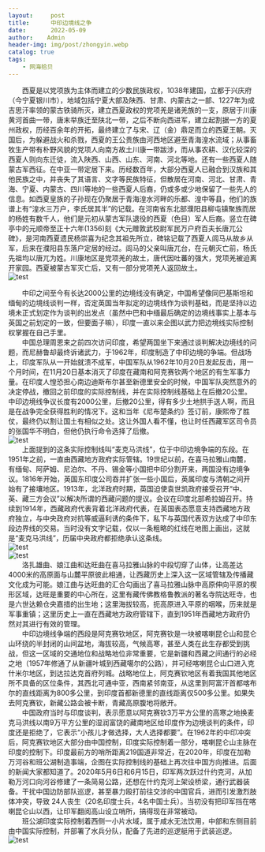 ```yaml
---
layout:     post
title:      中印边境线之争
date:       2022-05-09
author:    Admin
header-img: img/post/zhongyin.webp
catalog: true
tags:
    - 网海拾贝
---
```

&emsp;&emsp;西夏是以党项族为主体而建立的少数民族政权，1038年建国，立都于兴庆府（今宁夏银川市），地域包括宁夏大部及陕西、甘肃、内蒙古之一部、1227年为成吉思汗率领的蒙古铁骑所灭，建立西夏政权的党项羌是诸羌族的一支，原居于川康黄河首曲一带，唐末举族迁至陕北一带，之后不断向西进军，建立起割据一方的夏州政权，历经百余年的开拓，最终建立了与宋、辽（金）鼎足而立的西夏王朝。灭国后，为躲避战火和杀戮，西夏的王公贵族由河西地区避至青海湟水流域；从事畜牧生产带有朴野风貌的党项人向南方故土川康一带跋涉，而从事农耕、汉化较深的西夏人则向东迁徒，流入陕西、山西、山东、河南、河北等地。还有一些西夏人随蒙古军西征。在中亚一带定居下来。历经数百年，大部分西夏人已融合到汉族和其他民族之中，并丧失了其语言、文字等民族特征，但散居在河南、河北、甘肃、青海、宁夏、内蒙古、四川等地的一些西夏人后裔，仍或多或少地保留了一些先人的信息。如西夏皇族的子孙现在仍聚居于青海湟水河畔的乐都、湟中等县，他们的族谱上有“湟水三万户，李氏居其半”的记载。在河南省东北部濮阳县柳屯镇聚族而居的杨姓有数千人，他们是元初从蒙古军队退役的西夏（色目）军人后裔。竖立在碑亭中的元顺帝至正十六年(1356)刻《大元赠敦武校尉军民万户府百夫长唐兀公碑》，是河南西夏遗民杨崇喜为纪念其祖先所立，碑铭记载了西夏人闾马从故乡从军，后来在濮阳县东落户定居的经过。闾马的父亲叫唐兀台，在元朝灭亡前，杨氏先祖均以唐兀为姓。川康地区是党项羌的故土，唐代因吐蕃的强大，党项羌被迫离开家园。西夏被蒙古军灭亡后，又有一部分党项羌人返回故土。
<br>
![test](https://img.locyoo.com/20220509.jpg)

&emsp;&emsp;中印之间至今有长达2000公里的边境线没有确定，中国希望像同巴基斯坦和缅甸的边境线谈判一样，否定英国当年拟定的边境线作为谈判基础，而是坚持以边境未正式划定作为谈判的出发点（虽然中巴和中缅最后确定的边境线事实上基本与英国之前划定的一致，但要面子嘛），印度一直以来企图以武力把边境线实际控制权掌握在自己手里。
<br>
&emsp;&emsp;中国总理周恩来之前四次访问印度，希望两国坐下来通过谈判解决边境线的问题，而尼赫鲁却最终诉诸武力，于1962年，印度制造了中印边境的争端。但战场上，印度军队从一开始就溃不成军，中国军队从1962年10月20日发起反击，用一个月时间，在11月20日基本消灭了印度在藏南和阿克赛钦两个地区的有生军事力量。在印度人惶恐担心南边迪斯布尔甚至新德里安全的时候，中国军队突然意外的决定停战，撤回之前印度的实际控制线，并在实际控制线基础上在后撤20公里。中印边境线争议长度有2000公里，后撤20公里，得有多少土地拱手送人啊，而且是在战争完全获得胜利的情况下。这和当年《尼布楚条约》签订前，康熙帝了胜仗，最终仍以割让国土有相似之处。这让外国人看不懂，也让时任西藏军区司令员的张国华不明白，但他仍执行命令选择了后撤。
<br>
![test](https://img.locyoo.com/1113.jpg)
<br>
&emsp;&emsp;上面提到的这条实际控制线叫“麦克马洪线”，位于中印边境争端的东段。在1951年之前，一直由西藏地方政府实际管辖。19世纪以前，在喜马拉雅山南麓，有缅甸、阿萨姆、尼泊尔、不丹、锡金等小国把中印分割开来，两国没有边境争议。1816年开始，英国东印度公司吞并扩张一些小国后，英属印度与清朝之间开始有了接壤地区。1913年，北洋政府时期，英国迫使袁世凯政府接受召开“中、英、藏三方会议”以解决所谓的西藏问题的提议。会议在印度北部希拉姆召开。持续到1914年，西藏政府代表背着北洋政府代表，在英国表态愿意支持西藏地方政府独立，与中央政府对抗等威逼利诱的条件下，私下与英国代表双方达成了中印东段边界线的交易。当时没有文字记载，仅以一条粗略的红线在地图上画出，这就是“麦克马洪线”，历届中央政府都拒绝承认这条线。
<br>
![test](https://img.locyoo.com/1114.jpg)
<br>
![test](https://img.locyoo.com/1115.jpg)
<br>
&emsp;&emsp;洛扎雄曲、娘江曲和达旺曲在喜马拉雅山脉的中段切穿了山体，让高差达4000米的高原面与山麓平原彼此相通，让西藏历史上深入这一区域管辖及传播藏文化成为可能。娘江曲与达旺曲的汇合勾画出了喜马拉雅山脉中高原伸向平原的楔形区域，达旺是重要的中心所在，这里有藏传佛教格鲁教派的著名寺院达旺寺，也是六世达赖仓央嘉措的出生地；这里海拔较高，扼高原进入平原的咽喉，历来就是军事重镇；这里历史上一直在西藏地方政府管辖下，直到1951年西藏地方政府仍然对其进行有效的管理。
<br>
&emsp;&emsp;中印边境线争端的西段是阿克赛钦地区，阿克赛钦是一块被喀喇昆仑山和昆仑山环绕的半封闭的山间盆地，海拔较高，气候高寒，甚至人类在此生存都受到挑战，但这一区域的交通地位和战略地位非常重要，它是新疆和西藏之间通行的必经之地（1957年修通了从新疆叶城到西藏噶尔的公路），并可经喀喇昆仑山口进入克什米尔地区，到达拉达克首府列城。战略地位上，阿克赛钦地区有着我国其他地区所不具备的区位条件，其西北可通中亚，西南紧邻南亚，从这里到阿富汗首都喀布尔的直线距离为800多公里，到印度首都新德里的直线距离仅500多公里。如果失去阿克赛钦，新藏公路会被卡断，青藏高原腹地将敞开。
<br>
&emsp;&emsp;中国政府当时与印度谈判，表示愿意以阿克赛钦3万平方公里的高寒之地换麦克马洪线以南9万平方公里的湿润富饶的藏南地区给印度作为边境谈判的条件，印度还是拒绝了，它表示“小孩儿才做选择，大人选择都要”。在1962年的中印冲突后，阿克赛钦地区大部分由中国控制，印度实际控制着一部分，喀喇昆仑山主脉在印度的控制下。印度最前方的哨所距离219国道非常近，在2020年，印度在加勒万河谷和班公湖制造事端，企图在实际控制线的基础上再次往中国方向推进。后面的新闻大家都知道了。2020年5月6日和6月15日，印军两次跃过什约克河，从加勒万河口向河谷修建了一条简易公路，还想在什约克河上架设桥梁，通行武器装备。干扰中国边防部队巡逻，甚至暴力殴打前往交涉的中国官兵，进而引发激烈肢体冲突，导致 24人丧生（20名印度士兵，4名中国士兵）。当初没有把印军挡在喀喇昆仑山以西，让印军翻阅高山设立哨所，搞得现在非常被动。
<br>
&emsp;&emsp;班公湖印度实际控制着西侧一小片水域，属于咸水无法饮用，中部和东侧目前由中国实际控制，并部署了水兵分队，配备了先进的巡逻艇用于武装巡逻。
<br>
![test](https://img.locyoo.com/1116.jpg)